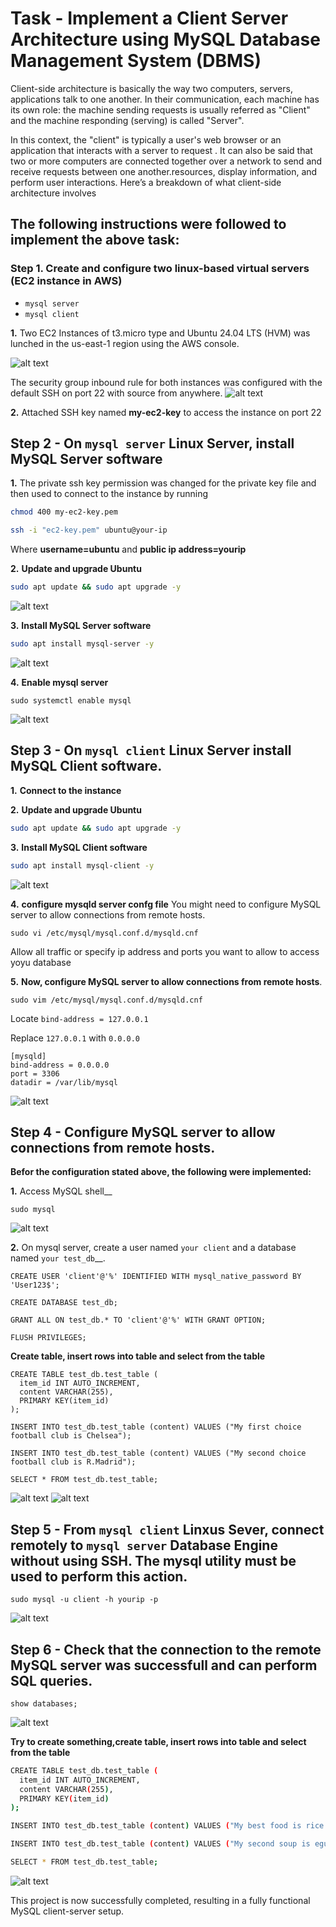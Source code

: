 # Task - Implement a Client Server Architecture using MySQL Database Management System (DBMS)
Client-side architecture is basically the way two computers, servers, applications talk to one another. In their communication, each machine has its own role: the machine sending requests is usually referred as "Client" and the machine responding (serving) is called "Server".

In this context, the "client" is typically a user's web browser or an application that interacts with a server to request . It can also be said that two or more computers are connected together over a network to send and receive requests between one another.resources, display information, and perform user interactions. Here’s a breakdown of what client-side architecture involves

## The following instructions were followed to implement the above task:

### Step 1. Create and configure two linux-based virtual servers (EC2 instance in AWS)

- ```mysql server```
- ```mysql client```

__1.__ Two EC2 Instances of t3.micro type and Ubuntu 24.04 LTS (HVM) was lunched in the us-east-1 region using the AWS console.

![alt text](images/spin_server.PNG "Spinned up server")

The security group inbound rule for both instances was configured with the default SSH on port 22 with source from anywhere.
![alt text](images/security-grp.PNG "Security group")

__2.__ Attached SSH key named __my-ec2-key__ to access the instance on port 22


## Step 2 - On ```mysql server``` Linux Server, install MySQL Server software

__1.__ The private ssh key permission was changed for the private key file and then used to connect to the instance by running

```bash
chmod 400 my-ec2-key.pem
```
```bash
ssh -i "ec2-key.pem" ubuntu@your-ip
```
Where __username=ubuntu__ and __public ip address=yourip__

__2.__ __Update and upgrade Ubuntu__

```bash
sudo apt update && sudo apt upgrade -y
```
![alt text](images/aptupdate&upgd.PNG "apt update && upgrade")

__3.__ __Install MySQL Server software__

```bash
sudo apt install mysql-server -y
```
![alt text](images/mysql_serverinstall.PNG "Mysql installation")


__4.__ __Enable mysql server__

```
sudo systemctl enable mysql
```
![alt text](images/mysql_enable.PNG "mysql enabled")

## Step 3 - On ```mysql client``` Linux Server install MySQL Client software.

__1.__ __Connect to the instance__

__2.__ __Update and upgrade Ubuntu__

```bash
sudo apt update && sudo apt upgrade -y
```

__3.__ __Install MySQL Client software__

```bash
sudo apt install mysql-client -y
```
![alt text](images/mysql_client.PNG "mysql client installation")

__4.__ __configure mysqld server confg file__
You might need to configure MySQL server to allow connections from remote hosts.

```
sudo vi /etc/mysql/mysql.conf.d/mysqld.cnf 
```

Allow all traffic or specify ip address and ports you want to allow to access yoyu database

__5.__ __Now, configure MySQL server to allow connections from remote hosts__.

```
sudo vim /etc/mysql/mysql.conf.d/mysqld.cnf
```
Locate ```bind-address = 127.0.0.1```

Replace ```127.0.0.1``` with ```0.0.0.0```
```
[mysqld]
bind-address = 0.0.0.0
port = 3306
datadir = /var/lib/mysql
```
![alt text](images/bind-address.PNG "bind address")


## Step 4 - Configure MySQL server to allow connections from remote hosts.

__Befor the configuration stated above, the following were implemented:__

__1.__ Access MySQL shell__

```
sudo mysql
```
![alt text](images/create_db-table.PNG "Inside mysql server")

__2.__ On mysql server, create a user named ```your client``` and a database named ```your test_db```__.

```
CREATE USER 'client'@'%' IDENTIFIED WITH mysql_native_password BY 'User123$';

CREATE DATABASE test_db;

GRANT ALL ON test_db.* TO 'client'@'%' WITH GRANT OPTION;

FLUSH PRIVILEGES;
```

__Create table, insert rows into table and select from the table__

```
CREATE TABLE test_db.test_table (
  item_id INT AUTO_INCREMENT,
  content VARCHAR(255),
  PRIMARY KEY(item_id)
);

INSERT INTO test_db.test_table (content) VALUES ("My first choice football club is Chelsea");

INSERT INTO test_db.test_table (content) VALUES ("My second choice football club is R.Madrid");

SELECT * FROM test_db.test_table;
```
![alt text](images/create_db-table.PNG "created db")
![alt text](images/created_table.PNG "created table")


## Step 5 - From ```mysql client``` Linxus Sever, connect remotely to ```mysql server``` Database Engine without using SSH. The mysql utility must be used to perform this action.

```
sudo mysql -u client -h yourip -p
```
![alt text](images/connn.PNG "Connecting client to server")


## Step 6 - Check that the connection to the remote MySQL server was successfull and can perform SQL queries.

```
show databases;
```
![alt text](images/connect_to_server.PNG "show databases")

__Try to create something,create table, insert rows into table and select from the table__

```bash
CREATE TABLE test_db.test_table (
  item_id INT AUTO_INCREMENT,
  content VARCHAR(255),
  PRIMARY KEY(item_id)
);

INSERT INTO test_db.test_table (content) VALUES ("My best food is rice and chicken");

INSERT INTO test_db.test_table (content) VALUES ("My second soup is egusi soup");

SELECT * FROM test_db.test_table;
```
![alt text](images/created_table.PNG "created table")


This project is now successfully completed, resulting in a fully functional MySQL client-server setup.
